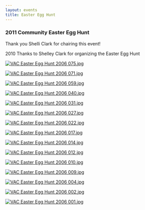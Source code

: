 ```yaml
---
layout: events
title: Easter Egg Hunt
---
```


### **2011 Community Easter Egg Hunt**

Thank you Shelli Clark for chairing this event!

2010  Thanks to Shelley Clark for organizing the Easter Egg Hunt

[![VAC Easter Egg Hunt 2006 075.jpg][4]][5]

[![VAC Easter Egg Hunt 2006 071.jpg][6]][7]

[![VAC Easter Egg Hunt 2006 059.jpg][8]][9]

[![VAC Easter Egg Hunt 2006 040.jpg][10]][11]

[![VAC Easter Egg Hunt 2006 031.jpg][12]][13]

[![VAC Easter Egg Hunt 2006 027.jpg][14]][15]

[![VAC Easter Egg Hunt 2006 022.jpg][16]][17]

[![VAC Easter Egg Hunt 2006 017.jpg][18]][19]

[![VAC Easter Egg Hunt 2006 014.jpg][20]][21]

[![VAC Easter Egg Hunt 2006 012.jpg][22]][23]

[![VAC Easter Egg Hunt 2006 010.jpg][24]][25]

[![VAC Easter Egg Hunt 2006 009.jpg][26]][27]

[![VAC Easter Egg Hunt 2006 004.jpg][28]][29]

[![VAC Easter Egg Hunt 2006 002.jpg][30]][31]

[![VAC Easter Egg Hunt 2006 001.jpg][32]][33]

   [4]: /villageatalumcreek.org/uploads/.VAC%20Easter%20Egg%20Hunt%202006%20075.jpg (VAC Easter Egg Hunt 2006 075.jpg)
   [5]: /villageatalumcreek.org/uploads/VAC%20Easter%20Egg%20Hunt%202006%20075.jpg
   [6]: /villageatalumcreek.org/uploads/.VAC%20Easter%20Egg%20Hunt%202006%20071.jpg (VAC Easter Egg Hunt 2006 071.jpg)
   [7]: /villageatalumcreek.org/uploads/VAC%20Easter%20Egg%20Hunt%202006%20071.jpg
   [8]: /villageatalumcreek.org/uploads/.VAC%20Easter%20Egg%20Hunt%202006%20059.jpg (VAC Easter Egg Hunt 2006 059.jpg)
   [9]: /villageatalumcreek.org/uploads/VAC%20Easter%20Egg%20Hunt%202006%20059.jpg
   [10]: /villageatalumcreek.org/uploads/.VAC%20Easter%20Egg%20Hunt%202006%20040.jpg (VAC Easter Egg Hunt 2006 040.jpg)
   [11]: /villageatalumcreek.org/uploads/VAC%20Easter%20Egg%20Hunt%202006%20040.jpg
   [12]: /villageatalumcreek.org/uploads/.VAC%20Easter%20Egg%20Hunt%202006%20031.jpg (VAC Easter Egg Hunt 2006 031.jpg)
   [13]: /villageatalumcreek.org/uploads/VAC%20Easter%20Egg%20Hunt%202006%20031.jpg
   [14]: /villageatalumcreek.org/uploads/.VAC%20Easter%20Egg%20Hunt%202006%20027.jpg (VAC Easter Egg Hunt 2006 027.jpg)
   [15]: /villageatalumcreek.org/uploads/VAC%20Easter%20Egg%20Hunt%202006%20027.jpg
   [16]: /villageatalumcreek.org/uploads/.VAC%20Easter%20Egg%20Hunt%202006%20022.jpg (VAC Easter Egg Hunt 2006 022.jpg)
   [17]: /villageatalumcreek.org/uploads/VAC%20Easter%20Egg%20Hunt%202006%20022.jpg
   [18]: /villageatalumcreek.org/uploads/.VAC%20Easter%20Egg%20Hunt%202006%20017.jpg (VAC Easter Egg Hunt 2006 017.jpg)
   [19]: /villageatalumcreek.org/uploads/VAC%20Easter%20Egg%20Hunt%202006%20017.jpg
   [20]: /villageatalumcreek.org/uploads/.VAC%20Easter%20Egg%20Hunt%202006%20014.jpg (VAC Easter Egg Hunt 2006 014.jpg)
   [21]: /villageatalumcreek.org/uploads/VAC%20Easter%20Egg%20Hunt%202006%20014.jpg
   [22]: /villageatalumcreek.org/uploads/.VAC%20Easter%20Egg%20Hunt%202006%20012.jpg (VAC Easter Egg Hunt 2006 012.jpg)
   [23]: /villageatalumcreek.org/uploads/VAC%20Easter%20Egg%20Hunt%202006%20012.jpg
   [24]: /villageatalumcreek.org/uploads/.VAC%20Easter%20Egg%20Hunt%202006%20010.jpg (VAC Easter Egg Hunt 2006 010.jpg)
   [25]: /villageatalumcreek.org/uploads/VAC%20Easter%20Egg%20Hunt%202006%20010.jpg
   [26]: /villageatalumcreek.org/uploads/.VAC%20Easter%20Egg%20Hunt%202006%20009.jpg (VAC Easter Egg Hunt 2006 009.jpg)
   [27]: /villageatalumcreek.org/uploads/VAC%20Easter%20Egg%20Hunt%202006%20009.jpg
   [28]: /villageatalumcreek.org/uploads/.VAC%20Easter%20Egg%20Hunt%202006%20004.jpg (VAC Easter Egg Hunt 2006 004.jpg)
   [29]: /villageatalumcreek.org/uploads/VAC%20Easter%20Egg%20Hunt%202006%20004.jpg
   [30]: /villageatalumcreek.org/uploads/.VAC%20Easter%20Egg%20Hunt%202006%20002.jpg (VAC Easter Egg Hunt 2006 002.jpg)
   [31]: /villageatalumcreek.org/uploads/VAC%20Easter%20Egg%20Hunt%202006%20002.jpg
   [32]: /villageatalumcreek.org/uploads/.VAC%20Easter%20Egg%20Hunt%202006%20001.jpg (VAC Easter Egg Hunt 2006 001.jpg)
   [33]: /villageatalumcreek.org/uploads/VAC%20Easter%20Egg%20Hunt%202006%20001.jpg


